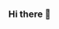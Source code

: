 ### Hi there 👋

<!--
**quan1691996/quan1691996** is a ✨ _special_ ✨ repository because its `README.md` (this file) appears on your GitHub profile.

Here are some ideas to get you started:

- 🔭 I’m currently working as a Ph.D. student at University of Ulsan with major in Neuroscience
- 🌱 I’m currently learning on applying signal processing and machine learning on analyzing neural signal
- My hobby is footbal ⚽ and video game 🎮
- 📫 How to reach me: luongdoanhquan1996@gmail.com
- 😄 Pronouns: Quan
